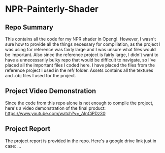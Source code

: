 # NPR-Painterly-Shader

## Repo Summary
This contains all the code for my NPR shader in Opengl. 
However, I wasn't sure how to provide all the things necessary for compiliation, 
as the project I was using for reference was fairly large and I was unsure what files
would be important. Also since the reference project is fairly large, I didn't want to
have a unnecessarily bulky repo that would be difficult to navigate, so I've placed all
the important files I coded here. I have placed the files from the reference
project I used in the ref/ folder. Assets contains all the textures and .obj
files I used for the project.

## Project Video Demonstration
Since the code from this repo alone is not enough to compile the project, here's a video
demonstration of the final product:
https://www.youtube.com/watch?v=_AlnCiPDz30

## Project Report
The project report is provided in the repo. Here's a google drive link just in case: 
...

